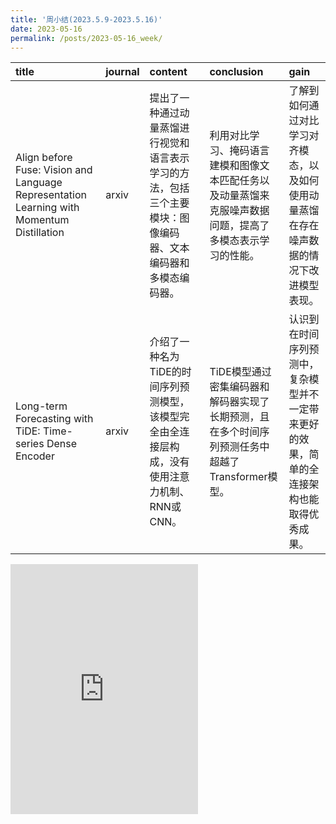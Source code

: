 ```yaml
---
title: '周小结(2023.5.9-2023.5.16)'
date: 2023-05-16
permalink: /posts/2023-05-16_week/
---
```

| title                                                                                     | journal   | content                                                                                                      | conclusion                                                                                               | gain                                                                                       |
|:------------------------------------------------------------------------------------------|:----------|:-------------------------------------------------------------------------------------------------------------|:---------------------------------------------------------------------------------------------------------|:-------------------------------------------------------------------------------------------|
| Align before Fuse: Vision and Language Representation Learning with Momentum Distillation | arxiv     | 提出了一种通过动量蒸馏进行视觉和语言表示学习的方法，包括三个主要模块：图像编码器、文本编码器和多模态编码器。 | 利用对比学习、掩码语言建模和图像文本匹配任务以及动量蒸馏来克服噪声数据问题，提高了多模态表示学习的性能。 | 了解到如何通过对比学习对齐模态，以及如何使用动量蒸馏在存在噪声数据的情况下改进模型表现。   |
| Long-term Forecasting with TiDE: Time-series Dense Encoder                                | arxiv     | 介绍了一种名为TiDE的时间序列预测模型，该模型完全由全连接层构成，没有使用注意力机制、RNN或CNN。               | TiDE模型通过密集编码器和解码器实现了长期预测，且在多个时间序列预测任务中超越了Transformer模型。          | 认识到在时间序列预测中，复杂模型并不一定带来更好的效果，简单的全连接架构也能取得优秀成果。 |

<embed src="http://127.0.0.1:4000/files/post/2023-05-16-week.pdf" type="application/pdf" height="400px" />
    